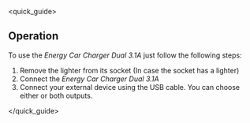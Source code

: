 <quick_guide>
## Operation

To use the *Energy Car Charger Dual 3.1A* just follow the following steps:

1.	Remove the lighter from its socket (In case the socket has a lighter)
2.	Connect the *Energy Car Charger Dual 3.1A*
3.	Connect your external device using the USB cable. You can choose either or both outputs.

</quick_guide>
